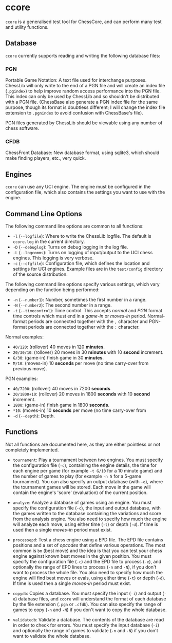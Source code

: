 ccore
=====

`ccore` is a generalised test tool for ChessCore, and can perform many test and utility functions.

Database
--------
`ccore` currently supports reading and writing the following database files:

### PGN

Portable Game Notation: A text file used for interchange purposes.  ChessLib will only write to the end of a PGN file and will create an index file (`.pgindex`) to help improve random access performance into the PGN
file.  This index can only be used by ChessLib and so shouldn't be distributed with a PGN file.  (ChessBase also generate a PGN index file for the same purpose, though its format is doubtless different; I will change
the index file extension to `.pgnindex` to avoid confusion with ChessBase's file).

PGN files generated by ChessLib should be viewable using any number of chess software.

### CFDB

ChessFront Database:  New database format, using sqlite3, which should make finding players, etc., very quick.

Engines
-------
`ccore` can use any UCI engine. The engine must be configured in the configuration file, which also contains the settings you want to use with the engine.

Command Line Options
--------------------

The following command line options are common to all functions:

 - `-l` (`--logfile`): Where to write the ChessLib logfile.  The default is `ccore.log` in the current directory.
 - `-D` (`--debuglog`): Turns on debug logging in the log file.
 - `-L` (`--logcomms`): Turns on logging of input/output to the UCI chess engines.  This logging is very verbose.
 - `-c` (`--cfgfile`):  Configuration file, which defines the location and settings for UCI engines.  Example files are in the `test/config` directory of the source distribution.

The following command line options specify various settings, which vary depending on the function being
performed:

 - `-n` (`--number1`): Number, sometimes the first number in a range.
 - `-N` (`--number2`): The second number in a range.
 - `-t` (`--timecontrol`): Time control.  This accepts *normal* and *PGN* format time controls which must end in a *game-in* or *moves-in* period. Normal-format periods are connected together with the `,` character and PGN-format periods are connected together with the `:` character.
 
 Normal examples:
   - `40/120`: (rollover) 40 moves in 120 **minutes**.
   - `20/30/10`: (rollover) 20 moves in 30 **minutes** with 10 **second** increment.
   - `G/30`: (game-in) finish game in 30 **minutes**.
   - `M/10`: (moves-in) 10 **seconds** per move (no time carry-over from previous move).
 
 PGN examples:
   - `40/7200`: (rollover) 40 moves in 7200 **seconds**
   - `20/1800+10`: (rollover) 20 moves in 1800 **seconds** with 10 **second** increment.
   - `1800`: (game-in) finish game in 1800 **seconds**.
   - `*10`: (moves-in) 10 **seconds** per move (no time carry-over from   
 - `-d` (`--depth`): Depth.

Functions
---------

Not all functions are documented here, as they are either pointless or not completely implemented.

 - `tournament`:  Play a tournament between two engines.  You must specify the configuration file (`-c`), containing the engine details, the time for each engine per game (for example `-t G/10` for a 10 minute game) and the number of games to play (for example `-n 5` for a 5-game tournament). You can also specify an output database (with `-o`), where the tournament games will be stored.  Each move in the game will contain the engine's 'score' (evaluation) of the current position.

 -  `analyze`: Analyze a database of games using an engine.  You must specify the configuration file (`-c`), the input and output database, with the games written to the database containing the variations and score from the analysis engine.  You also need to specify how much the engine will analyze each move, using either time (`-t`) or depth (`-d`).  If time is used then a single *moves-in* period must exist.

 - `processepd`:  Test a chess engine using a EPD file.  The EPD file contains positions and a set of *opcodes* that define various operations.  The most common is `bm` (best move) and the idea is that you can test your chess engine against known best moves in the given position. You must specify the configuration file (`-c`) and the EPD file to process (`-e`),  and optionally the range of EPD lines to process (`-n` and `-N`), if you don't want to process the whole file. You also need to specify how much the engine will find best moves or evals, using either time (`-t`) or depth (`-d`).  If time is used then a single *moves-in* period must exist.
 
 - `copydb`:  Copies a database.  You must specify the input (`-i`) and output (`-o`) database files, and `ccore` will understand the format of each database by the file extension (`.pgn` or `.cfdb`).   You can also specify
the range of games to copy (`-n` and `-N`) if you don't want to copy the whole database.

 - `validatedb`:  Validate a database.  The contents of the database are read in order to check for errors. You must specify the input database (`-i`) and optionally the range of games to validate (`-n` and `-N`) if you don't want to validate the whole database.
